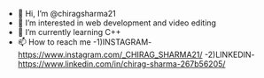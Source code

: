 - 👋 Hi, I’m @chiragsharma21
- 👀 I’m interested in web development and video editing
- 🌱 I’m currently learning C++
- 📫 How to reach me 
   -1)INSTAGRAM-https://www.instagram.com/_CHIRAG_SHARMA21/
   -2)LINKEDIN-https://www.linkedin.com/in/chirag-sharma-267b56205/

<!---
chiragsharma21/chiragsharma21 is a ✨ special ✨ repository because its `README.md` (this file) appears on your GitHub profile.
You can click the Preview link to take a look at your changes.
--->
